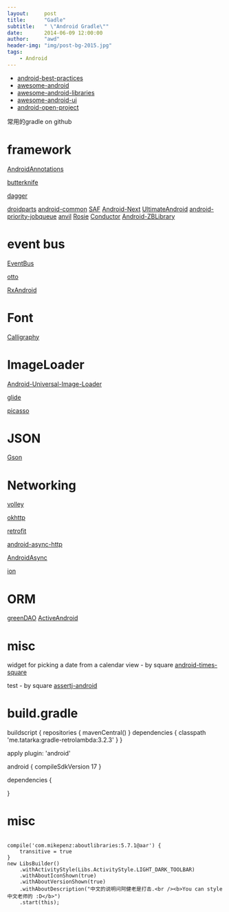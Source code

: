 ```yaml
---
layout:     post
title:      "Gadle"
subtitle:   " \"Android Gradle\""
date:       2014-06-09 12:00:00
author:     "awd"
header-img: "img/post-bg-2015.jpg"
tags:
    - Android
---
```


- [android-best-practices](https://github.com/futurice/android-best-practices)
- [awesome-android](https://github.com/snowdream/awesome-android)
- [awesome-android-libraries](https://github.com/wasabeef/awesome-android-libraries)
- [awesome-android-ui](https://github.com/wasabeef/awesome-android-ui)
- [android-open-project](https://github.com/Trinea/android-open-project)





常用的gradle on github

# framework

[AndroidAnnotations](/2014/06/09/gradle-androidannotations)

[butterknife](/2014/06/09/gradle-butterknife)

[dagger](/2014/06/09/gradle-dagger)

[droidparts](https://github.com/yanchenko/droidparts)
[android-common](https://github.com/litesuits/android-common)
[SAF](https://github.com/fengzhizi715/SAF)
[Android-Next](https://github.com/mcxiaoke/Android-Next)
[UltimateAndroid](https://github.com/cymcsg/UltimateAndroid)
[android-priority-jobqueue](https://github.com/yigit/android-priority-jobqueue)
[anvil](https://github.com/zserge/anvil)
[Rosie](https://github.com/Karumi/Rosie)
[Conductor](https://github.com/bluelinelabs/Conductor)
[Android-ZBLibrary](https://github.com/TommyLemon/Android-ZBLibrary)


# event bus

[EventBus](/2014/06/09/gradle-eventbus)


[otto](/2014/06/09/gradle-otto)

[RxAndroid](/2014/06/09/gradle-rxandroid)





# Font

[Calligraphy](https://github.com/chrisjenx/Calligraphy)



# ImageLoader

[Android-Universal-Image-Loader](/2014/06/09/gradle-uimageloader)

[glide](/2014/06/09/gradle-glide)

[picasso](/2014/06/09/gradle-picasso)

# JSON

[Gson](/2014/06/09/gradle-gson)

# Networking

[volley](/2014/06/09/gradle-volley)

[okhttp](/2014/06/09/gradle-okhttp)

[retrofit](/2014/06/09/gradle-retrofit)

[android-async-http](https://github.com/loopj/android-async-http)

[AndroidAsync](https://github.com/koush/AndroidAsync)

[ion](https://github.com/koush/ion)

# ORM

[greenDAO](/2014/06/09/gradle-greendao)
[ActiveAndroid](https://github.com/pardom/ActiveAndroid)



# misc



widget for picking a date from a calendar view - by square
[android-times-square](https://github.com/square/android-times-square)


test - by square
[assertj-android](https://github.com/square/assertj-android)







# build.gradle
buildscript {
  repositories {
    mavenCentral()
  }
  dependencies {
    classpath 'me.tatarka:gradle-retrolambda:3.2.3'
  }
}

apply plugin: 'android'

android {
  compileSdkVersion 17
}

dependencies {
  
}


# misc

> **[](​https://github.com/mikepenz/AboutLibraries)**

```
​
compile('com.mikepenz:aboutlibraries:5.7.1@aar') {
    transitive = true
}
new LibsBuilder()
    .withActivityStyle(Libs.ActivityStyle.LIGHT_DARK_TOOLBAR)
    .withAboutIconShown(true)
    .withAboutVersionShown(true)
    .withAboutDescription("中文的说明问阿健老是打击.<br /><b>You can style 中文老师的 :D</b>")
    .start(this);
```